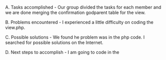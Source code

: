 A. Tasks accomplished - Our group divided the tasks for each member and we are done merging the confirmation godparent table for the view.

B. Problems encountered - I experienced a little difficulty on coding the view.php.

C. Possible solutions - We found he problem was in the php code. I searched for possible solutions on the Internet.

D. Next steps to accomplish - I am going to code in the 